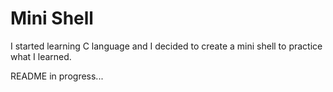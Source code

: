 # Mini Shell 

I started learning C language and I decided to create a mini shell to practice what I learned.

README in progress...